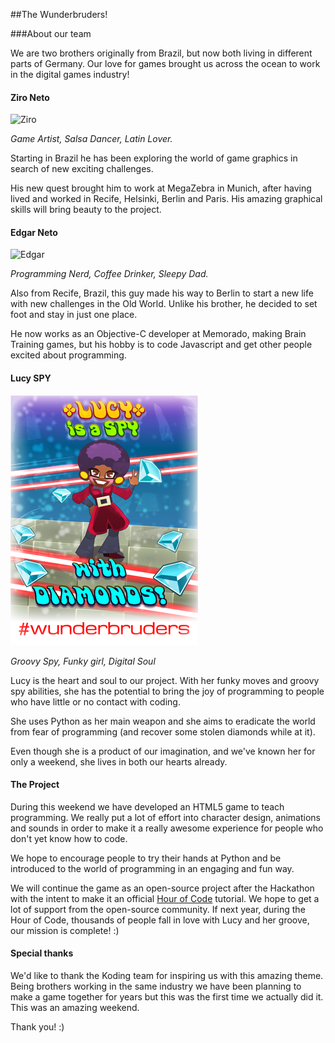 ##The Wunderbruders!

###About our team

We are two brothers originally from Brazil, but now both living in different parts of Germany.
Our love for games brought us across the ocean to work in the digital games industry!

#### Ziro Neto
![Ziro](https://media.licdn.com/mpr/mpr/shrink_500_500/p/1/005/07b/04b/2439215.jpg)


_Game Artist, Salsa Dancer, Latin Lover._


Starting in Brazil he has been exploring the world of game graphics in search of new exciting challenges.

His new quest brought him to work at MegaZebra in Munich, after having lived and worked in Recife, Helsinki, Berlin and Paris.
His amazing graphical skills will bring beauty to the project.

#### Edgar Neto
![Edgar](https://pbs.twimg.com/profile_images/344513261577013834/a6291a2ad634f94a9b10a14c64335234_400x400.png)


_Programming Nerd, Coffee Drinker, Sleepy Dad._


Also from Recife, Brazil, this guy made his way to Berlin to start a new life with new challenges in the Old World.
Unlike his brother, he decided to set foot and stay in just one place.

He now works as an Objective-C developer at Memorado, making Brain Training games, but his hobby is to code Javascript and get other people excited about programming.


#### Lucy SPY
![Lucy](https://raw.githubusercontent.com/edgarjcfn/koding-spy/master/images/screenshot01.png)

_Groovy Spy, Funky girl, Digital Soul_

Lucy is the heart and soul to our project. With her funky moves and groovy spy abilities, she has the potential to bring the joy of programming to people who have little or no contact with coding.

She uses Python as her main weapon and she aims to eradicate the world from fear of programming (and recover some stolen diamonds while at it).

Even though she is a product of our imagination, and we've known her for only a weekend, she lives in both our hearts already.


#### The Project
During this weekend we have developed an HTML5 game to teach programming. We really put a lot of effort into character design, animations and sounds in order to make it a really awesome experience for people who don't yet know how to code.

We hope to encourage people to try their hands at Python and be introduced to the world of programming in an engaging and fun way.

We will continue the game as an open-source project after the Hackathon with the intent to make it an official [Hour of Code](http://hourofcode.com/) tutorial. We hope to get a lot of support from the open-source community.
If next year, during the Hour of Code, thousands of people fall in love with Lucy and her groove, our mission is complete! :)


#### Special thanks
We'd like to thank the Koding team for inspiring us with this amazing theme. Being brothers working in the same industry we have been planning to make a game together for years but this was the first time we actually did it. This was an amazing weekend.

Thank you! :)
